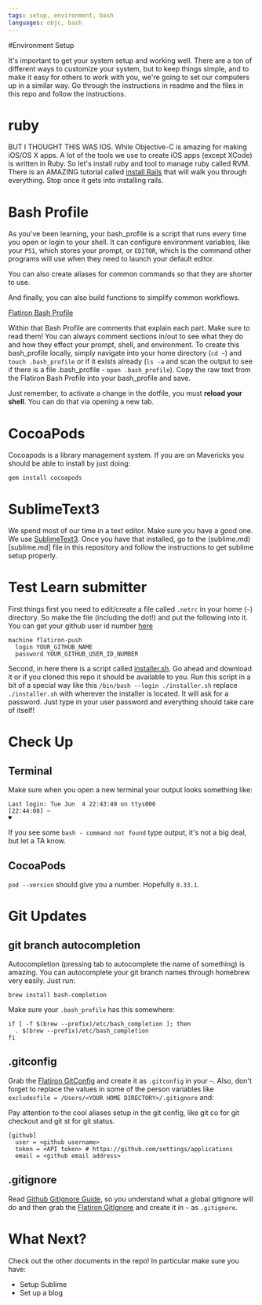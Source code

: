 ```yaml
---
tags: setup, environment, bash
languages: objc, bash
---
```


#Environment Setup

It's important to get your system setup and working well. There are a ton of different ways to customize your system, but to keep things simple, and to make it easy for others to work with you, we're going to set our computers up in a similar way. Go through the instructions in readme and the files in this repo and follow the instructions.

# ruby

BUT I THOUGHT THIS WAS IOS. While Objective-C is amazing for making iOS/OS X apps. A lot of the tools we use to create iOS apps (except XCode) is written in Ruby. So let's install ruby and tool to manage ruby called RVM. There is an AMAZING tutorial called [install Rails](http://installrails.com/steps/choose_os_version) that will walk you through everything. Stop once it gets into installing rails.

# Bash Profile

As you've been learning, your bash_profile is a script that runs every time you open or login to your shell. It can configure environment variables, like your `PS1`, which stores your prompt, or `EDITOR`, which is the command other programs will use when they need to launch your default editor.

You can also create aliases for common commands so that they are shorter to use.

And finally, you can also build functions to simplify common workflows.

[Flatiron Bash Profile](https://github.com/flatiron-school/dotfiles/blob/master/bash_profile)

Within that Bash Profile are comments that explain each part. Make sure to read them! You can always comment sections in/out to see what they do and how they effect your prompt, shell, and environment. To create this bash_profile locally, simply navigate into your home directory (`cd ~`) and `touch .bash_profile` or if it exists already (`ls -a` and scan the output to see if there is a file .bash_profile - `open .bash_profile`). Copy the raw text from the Flatiron Bash Profile into your bash_profile and save.

Just remember, to activate a change in the dotfile, you must **reload your shell**. You can do that via opening a new tab.

# CocoaPods

Cocoapods is a library management system. If you are on Mavericks you should be able to install by just doing:

```
gem install cocoapods
```

# SublimeText3

We spend most of our time in a text editor. Make sure you have a good one. We use [SublimeText3](http://www.sublimetext.com/3). Once you have that installed, go to the (sublime.md)[sublime.md] file in this repository and follow the instructions to get sublime setup properly.

# Test Learn submitter

First things first you need to edit/create a file called `.netrc` in your home (`~`) directory. So make the file (including the dot!) and put the following into it. You can get your github user id number [here](http://caius.github.io/github_id/)

```
machine flatiron-push
  login YOUR_GITHUB_NAME
  password YOUR_GITHUB_USER_ID_NUMBER
```

Second, in here there is a script called [installer.sh](https://raw.githubusercontent.com/learn-co-curriculum/ios-environment-setup/10feb4bad253b66cec2ea4e54735d6c856a422fc/installer.sh?token=1878855__eyJzY29wZSI6IlJhd0Jsb2I6ZmxhdGlyb24tc2Nob29sLWN1cnJpY3VsdW0vaW9zLWVudmlyb25tZW50LXNldHVwLzEwZmViNGJhZDI1M2I2NmNlYzJlYTRlNTQ3MzVkNmM4NTZhNDIyZmMvaW5zdGFsbGVyLnNoIiwiZXhwaXJlcyI6MTQxMjY5NjIyOX0%3D--28274d47fa2272952e382bc787c2e90aacd37f01). Go ahead and download it or if you cloned this repo it should be available to you. Run this script in a bit of a special way like this `/bin/bash --login ./installer.sh` replace `./installer.sh` with wherever the installer is located. It will ask for a password. Just type in your user password and everything should take care of itself!

# Check Up

## Terminal

Make sure when you open a new terminal your output looks something like:

```
Last login: Tue Jun  4 22:43:49 on ttys006
[22:44:08] ~
♥
```

If you see some `bash - command not found` type output, it's not a big deal, but let a TA know.

## CocoaPods

`pod --version` should give you a number. Hopefully `0.33.1`.

# Git Updates

## git branch autocompletion

Autocompletion (pressing tab to autocomplete the name of something) is amazing. You can autocomplete your git branch names through homebrew very easily. Just run:

```
brew install bash-completion
```

Make sure your `.bash_profile` has this somewhere:

```
if [ -f $(brew --prefix)/etc/bash_completion ]; then
  . $(brew --prefix)/etc/bash_completion
fi
```

## .gitconfig

Grab the [Flatiron GitConfig](https://github.com/flatiron-school/dotfiles/blob/master/gitconfig) and create it as `.gitconfig` in your `~`. Also, don't forget to replace the values in some of the person variables like `excludesfile = /Users/<YOUR HOME DIRECTORY>/.gitignore` and:

Pay attention to the cool aliases setup in the git config, like git co for git checkout and git st for git status.

```
[github]
  user = <github username>
  token = <API token> # https://github.com/settings/applications
  email = <github email address>
```

## .gitignore

Read [Github GitIgnore Guide](https://help.github.com/articles/ignoring-files), so you understand what a global gitignore will do and then grab the [Flatiron GitIgnore](https://github.com/flatiron-school/dotfiles/blob/master/gitignore) and create it in `~` as `.gitignore`.

# What Next?

Check out the other documents in the repo! In particular make sure you have:

  * Setup Sublime
  * Set up a blog
